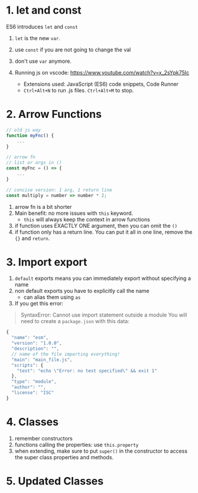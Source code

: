 # 1. let and const
ES6 introduces `let` and `const`
1. `let` is the new `var`.
2. use `const` if you are not going to change the val
3. don't use `var` anymore.

4. Running js on vscode: https://www.youtube.com/watch?v=x_2sYpk75Ic
    - Extensions used: JavaScript (ES6) code snippets, Code Runner
    - `Ctrl+Alt+N` to run .js files. `Ctrl+Alt+M` to stop.

# 2. Arrow Functions
```js
// old js way
function myFnc() {
    ...
}

// arrow fn
// list or args in ()
const myFnc = () => {
    ...
}

// concise version: 1 arg, 1 return line
const multiply = number => number * 2;

```
1. arrow fn is a bit shorter
2. Main benefit: no more issues with `this` keyword. 
    - `this` will always keep the context in arrow functions
3. if function uses EXACTLY ONE argument, then you can omit the `()`
4. if function only has a return line. You can put it all in one line, remove the `{}` and `return`.

# 3. Import export
1. `default` exports means you can immediately export without specifying a name
2. non default exports you have to explicitly call the name
    - can alias them using `as`
3. If you get this error:
> SyntaxError: Cannot use import statement outside a module
You will need to create a `package.json` with this data:
```js
{
  "name": "esm",
  "version": "1.0.0",
  "description": "",
  // name of the file importing everything!
  "main": "main_file.js",
  "scripts": {
    "test": "echo \"Error: no test specified\" && exit 1"
  },
  "type": "module",
  "author": "",
  "license": "ISC"
}
```

# 4. Classes
1. remember constructors
2. functions calling the properties: use `this.property`
3. when extending, make sure to put `super()` in the constructor to access the super class properties and methods.

# 5. Updated Classes